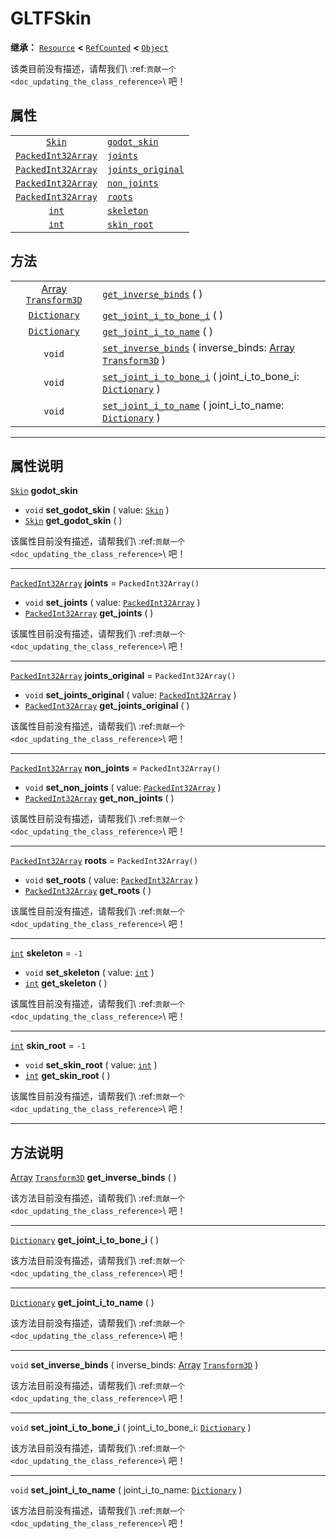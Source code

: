 <!-- ⚠ 请勿编辑本文件 ⚠ -->
<!-- 本文档使用脚本从 WeDot 引擎源码仓库生成。 -->
<!-- 生成脚本：https://github.com/WeDot-Engine/WeDot/tree/4.3/doc/tools/make_md.py； -->
<!-- 原文件：https://github.com/WeDot-Engine/WeDot/tree/4.3/modules/gltf/doc_classes/GLTFSkin.xml。 -->

<div id="_class_gltfskin"></div>

# GLTFSkin

**继承：** [`Resource`](class_resource.md) **<** [`RefCounted`](class_refcounted.md) **<** [`Object`](class_object.md)

该类目前没有描述，请帮我们\ :ref:`贡献一个 <doc_updating_the_class_reference>`\ 吧！

## 属性

|||
|:-:|:--|
| [`Skin`](class_skin.md)                         | [`godot_skin`](class_gltfskin.md#class_gltfskin_property_godot_skin)           |                        |
| [`PackedInt32Array`](class_packedint32array.md) | [`joints`](class_gltfskin.md#class_gltfskin_property_joints)                   | ``PackedInt32Array()`` |
| [`PackedInt32Array`](class_packedint32array.md) | [`joints_original`](class_gltfskin.md#class_gltfskin_property_joints_original) | ``PackedInt32Array()`` |
| [`PackedInt32Array`](class_packedint32array.md) | [`non_joints`](class_gltfskin.md#class_gltfskin_property_non_joints)           | ``PackedInt32Array()`` |
| [`PackedInt32Array`](class_packedint32array.md) | [`roots`](class_gltfskin.md#class_gltfskin_property_roots)                     | ``PackedInt32Array()`` |
| [`int`](class_int.md)                           | [`skeleton`](class_gltfskin.md#class_gltfskin_property_skeleton)               | ``-1``                 |
| [`int`](class_int.md)                           | [`skin_root`](class_gltfskin.md#class_gltfskin_property_skin_root)             | ``-1``                 |

## 方法

|||
|:-:|:--|
| [Array](class_array.md) [`Transform3D`](class_transform3d.md) | [`get_inverse_binds`](class_gltfskin.md#class_gltfskin_method_get_inverse_binds) ( )                                                                              |
| [`Dictionary`](class_dictionary.md)                           | [`get_joint_i_to_bone_i`](class_gltfskin.md#class_gltfskin_method_get_joint_i_to_bone_i) ( )                                                                      |
| [`Dictionary`](class_dictionary.md)                           | [`get_joint_i_to_name`](class_gltfskin.md#class_gltfskin_method_get_joint_i_to_name) ( )                                                                          |
| `void`                                                        | [`set_inverse_binds`](class_gltfskin.md#class_gltfskin_method_set_inverse_binds) ( inverse_binds: [Array](class_array.md) [`Transform3D`](class_transform3d.md) ) |
| `void`                                                        | [`set_joint_i_to_bone_i`](class_gltfskin.md#class_gltfskin_method_set_joint_i_to_bone_i) ( joint_i_to_bone_i: [`Dictionary`](class_dictionary.md) )               |
| `void`                                                        | [`set_joint_i_to_name`](class_gltfskin.md#class_gltfskin_method_set_joint_i_to_name) ( joint_i_to_name: [`Dictionary`](class_dictionary.md) )                     |

<!-- rst-class:: classref-section-separator -->

---

## 属性说明

<div id="_class_gltfskin_property_godot_skin"></div>

[`Skin`](class_skin.md) **godot_skin** <div id="class_gltfskin_property_godot_skin"></div>

- `void` **set_godot_skin** ( value: [`Skin`](class_skin.md) )
- [`Skin`](class_skin.md) **get_godot_skin** ( )

该属性目前没有描述，请帮我们\ :ref:`贡献一个 <doc_updating_the_class_reference>`\ 吧！

<!-- rst-class:: classref-item-separator -->

---

<div id="_class_gltfskin_property_joints"></div>

[`PackedInt32Array`](class_packedint32array.md) **joints** = ``PackedInt32Array()`` <div id="class_gltfskin_property_joints"></div>

- `void` **set_joints** ( value: [`PackedInt32Array`](class_packedint32array.md) )
- [`PackedInt32Array`](class_packedint32array.md) **get_joints** ( )

该属性目前没有描述，请帮我们\ :ref:`贡献一个 <doc_updating_the_class_reference>`\ 吧！

<!-- rst-class:: classref-item-separator -->

---

<div id="_class_gltfskin_property_joints_original"></div>

[`PackedInt32Array`](class_packedint32array.md) **joints_original** = ``PackedInt32Array()`` <div id="class_gltfskin_property_joints_original"></div>

- `void` **set_joints_original** ( value: [`PackedInt32Array`](class_packedint32array.md) )
- [`PackedInt32Array`](class_packedint32array.md) **get_joints_original** ( )

该属性目前没有描述，请帮我们\ :ref:`贡献一个 <doc_updating_the_class_reference>`\ 吧！

<!-- rst-class:: classref-item-separator -->

---

<div id="_class_gltfskin_property_non_joints"></div>

[`PackedInt32Array`](class_packedint32array.md) **non_joints** = ``PackedInt32Array()`` <div id="class_gltfskin_property_non_joints"></div>

- `void` **set_non_joints** ( value: [`PackedInt32Array`](class_packedint32array.md) )
- [`PackedInt32Array`](class_packedint32array.md) **get_non_joints** ( )

该属性目前没有描述，请帮我们\ :ref:`贡献一个 <doc_updating_the_class_reference>`\ 吧！

<!-- rst-class:: classref-item-separator -->

---

<div id="_class_gltfskin_property_roots"></div>

[`PackedInt32Array`](class_packedint32array.md) **roots** = ``PackedInt32Array()`` <div id="class_gltfskin_property_roots"></div>

- `void` **set_roots** ( value: [`PackedInt32Array`](class_packedint32array.md) )
- [`PackedInt32Array`](class_packedint32array.md) **get_roots** ( )

该属性目前没有描述，请帮我们\ :ref:`贡献一个 <doc_updating_the_class_reference>`\ 吧！

<!-- rst-class:: classref-item-separator -->

---

<div id="_class_gltfskin_property_skeleton"></div>

[`int`](class_int.md) **skeleton** = ``-1`` <div id="class_gltfskin_property_skeleton"></div>

- `void` **set_skeleton** ( value: [`int`](class_int.md) )
- [`int`](class_int.md) **get_skeleton** ( )

该属性目前没有描述，请帮我们\ :ref:`贡献一个 <doc_updating_the_class_reference>`\ 吧！

<!-- rst-class:: classref-item-separator -->

---

<div id="_class_gltfskin_property_skin_root"></div>

[`int`](class_int.md) **skin_root** = ``-1`` <div id="class_gltfskin_property_skin_root"></div>

- `void` **set_skin_root** ( value: [`int`](class_int.md) )
- [`int`](class_int.md) **get_skin_root** ( )

该属性目前没有描述，请帮我们\ :ref:`贡献一个 <doc_updating_the_class_reference>`\ 吧！

<!-- rst-class:: classref-section-separator -->

---

## 方法说明

<div id="_class_gltfskin_method_get_inverse_binds"></div>

[Array](class_array.md) [`Transform3D`](class_transform3d.md) **get_inverse_binds** ( )<div id="class_gltfskin_method_get_inverse_binds"></div>

该方法目前没有描述，请帮我们\ :ref:`贡献一个 <doc_updating_the_class_reference>`\ 吧！

<!-- rst-class:: classref-item-separator -->

---

<div id="_class_gltfskin_method_get_joint_i_to_bone_i"></div>

[`Dictionary`](class_dictionary.md) **get_joint_i_to_bone_i** ( )<div id="class_gltfskin_method_get_joint_i_to_bone_i"></div>

该方法目前没有描述，请帮我们\ :ref:`贡献一个 <doc_updating_the_class_reference>`\ 吧！

<!-- rst-class:: classref-item-separator -->

---

<div id="_class_gltfskin_method_get_joint_i_to_name"></div>

[`Dictionary`](class_dictionary.md) **get_joint_i_to_name** ( )<div id="class_gltfskin_method_get_joint_i_to_name"></div>

该方法目前没有描述，请帮我们\ :ref:`贡献一个 <doc_updating_the_class_reference>`\ 吧！

<!-- rst-class:: classref-item-separator -->

---

<div id="_class_gltfskin_method_set_inverse_binds"></div>

`void` **set_inverse_binds** ( inverse_binds: [Array](class_array.md) [`Transform3D`](class_transform3d.md) )<div id="class_gltfskin_method_set_inverse_binds"></div>

该方法目前没有描述，请帮我们\ :ref:`贡献一个 <doc_updating_the_class_reference>`\ 吧！

<!-- rst-class:: classref-item-separator -->

---

<div id="_class_gltfskin_method_set_joint_i_to_bone_i"></div>

`void` **set_joint_i_to_bone_i** ( joint_i_to_bone_i: [`Dictionary`](class_dictionary.md) )<div id="class_gltfskin_method_set_joint_i_to_bone_i"></div>

该方法目前没有描述，请帮我们\ :ref:`贡献一个 <doc_updating_the_class_reference>`\ 吧！

<!-- rst-class:: classref-item-separator -->

---

<div id="_class_gltfskin_method_set_joint_i_to_name"></div>

`void` **set_joint_i_to_name** ( joint_i_to_name: [`Dictionary`](class_dictionary.md) )<div id="class_gltfskin_method_set_joint_i_to_name"></div>

该方法目前没有描述，请帮我们\ :ref:`贡献一个 <doc_updating_the_class_reference>`\ 吧！

[^virtual]: 本方法通常需要用户覆盖才能生效。
[^const]: 本方法无副作用，不会修改该实例的任何成员变量。
[^vararg]: 本方法除了能接受在此处描述的参数外，还能够继续接受任意数量的参数。
[^constructor]: 本方法用于构造某个类型。
[^static]: 调用本方法无需实例，可直接使用类名进行调用。
[^operator]: 本方法描述的是使用本类型作为左操作数的有效运算符。
[^bitfield]: 这个值是由下列位标志构成位掩码的整数。
[^void]: 无返回值。
